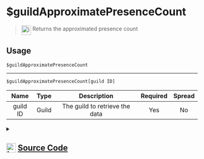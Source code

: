 # $guildApproximatePresenceCount
> <img align="top" src="https://upload.wikimedia.org/wikipedia/commons/thumb/e/e4/Infobox_info_icon.svg/160px-Infobox_info_icon.svg.png?20150409153300" alt="image" width="25" height="auto"> Returns the approximated presence count
## Usage
```
$guildApproximatePresenceCount
```
---
```
$guildApproximatePresenceCount[guild ID]
```
| Name | Type | Description | Required | Spread
| :---: | :---: | :---: | :---: | :---: |
guild ID | Guild | The guild to retrieve the data | Yes | No
<details>
<summary>
    
## <img align="top" src="https://cdn4.iconfinder.com/data/icons/iconsimple-logotypes/512/github-512.png" alt="image" width="25" height="auto">  [Source Code](https://github.com/tryforge/ForgeScript-V2/blob/main/src/native/guildApproximatePresenceCount.ts)
    
</summary>
    
```ts
import { ArgType, NativeFunction, Return } from "../structures"

export default new NativeFunction({
    name: "$guildApproximatePresenceCount",
    version: "1.3.0",
    description: "Returns the approximated presence count",
    brackets: false,
    args: [
        {
            name: "guild ID",
            description: "The guild to retrieve the data",
            rest: false,
            required: true,
            type: ArgType.Guild,
        },
    ],
    unwrap: true,
    execute(ctx, [guild]) {
        return this.success((guild ?? ctx.guild)?.approximatePresenceCount ?? 0)
    },
})

```
    
</details>